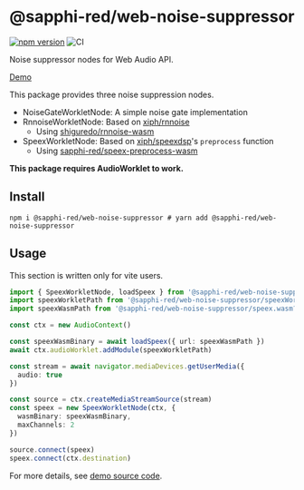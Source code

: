 # @sapphi-red/web-noise-suppressor

[![npm version](https://badge.fury.io/js/@sapphi-red%2Fweb-noise-suppressor.svg)](https://badge.fury.io/js/@sapphi-red%2Fweb-noise-suppressor) ![CI](https://github.com/sapphi-red/web-noise-suppressor/workflows/CI/badge.svg)

Noise suppressor nodes for Web Audio API.

[Demo](https://web-noise-suppressor.sapphi.red)

This package provides three noise suppression nodes.

- NoiseGateWorkletNode: A simple noise gate implementation
- RnnoiseWorkletNode: Based on [xiph/rnnoise](https://github.com/xiph/rnnoise)
  - Using [shiguredo/rnnoise-wasm](https://github.com/shiguredo/rnnoise-wasm)
- SpeexWorkletNode: Based on [xiph/speexdsp](https://github.com/xiph/speexdsp)'s `preprocess` function
  - Using [sapphi-red/speex-preprocess-wasm](https://github.com/sapphi-red/speex-preprocess-wasm)

**This package requires AudioWorklet to work.**

## Install

```shell
npm i @sapphi-red/web-noise-suppressor # yarn add @sapphi-red/web-noise-suppressor
```

## Usage

This section is written only for vite users.

```ts
import { SpeexWorkletNode, loadSpeex } from '@sapphi-red/web-noise-suppressor'
import speexWorkletPath from '@sapphi-red/web-noise-suppressor/speexWorklet.js?url'
import speexWasmPath from '@sapphi-red/web-noise-suppressor/speex.wasm?url' // you can use `vite-plugin-static-copy` instead of this

const ctx = new AudioContext()

const speexWasmBinary = await loadSpeex({ url: speexWasmPath })
await ctx.audioWorklet.addModule(speexWorkletPath)

const stream = await navigator.mediaDevices.getUserMedia({
  audio: true
})

const source = ctx.createMediaStreamSource(stream)
const speex = new SpeexWorkletNode(ctx, {
  wasmBinary: speexWasmBinary,
  maxChannels: 2
})

source.connect(speex)
speex.connect(ctx.destination)
```

For more details, see [demo source code](https://github.com/sapphi-red/web-noise-suppressor/blob/main/demo/src/index.ts).
